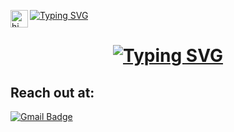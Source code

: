 <a href=""><img src="https://readme-typing-svg.herokuapp.com?font=courier+new+&weight=450&size=80&duration=1000&pause=100&repeat=false&width=450&height=90&lines=Hello%2C++I%E2%80%99m+Mohit" alt="Typing SVG" /></a> <img src="https://user-images.githubusercontent.com/1303154/88677602-1635ba80-d120-11ea-84d8-d263ba5fc3c0.gif" width="28px" alt="hi" align="left" >

<!-- Typing SVG -->
<h1 align="center"> 
  <a href="https://git.io/typing-svg">
    <img src="https://readme-typing-svg.demolab.com?font=Fira+Code&weight=600&size=25&duration=4000&pause=1000&color=6FA4FC&center=true&vCenter=true&random=false&width=600&lines=I+work+in+Embedded+Systems+and+IoT;ROS+and+it's+projects+are+cool+:);" alt="Typing SVG" />
  </a>
</h1>


<h2 align="left">Reach out at:</h2>

[![Gmail Badge](https://img.shields.io/badge/-Gmail-c14438?style=social&logo=Gmail&logoColor=red&link=mailto:bt22eci036@iiitn.ac.in&label=Contact%20me%20via%20Email)](mailto:bt22eci036@iiitn.ac.in)






